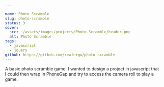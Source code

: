 ```yaml
---

name: Photo Scramble
slug: photo-scramble
status: 3
cover: 
  src: ~/assets/images/projects/Photo-Scramble/header.png
  alt: Photo Scramble
tags: 
  - javascript
  - jquery
github: https://github.com/rewfergu/photo-scramble
---
```


A basic photo scramble game. I wanted to design a project in javascript
that I could then wrap in PhoneGap and try to access the camera roll to play a
game.

